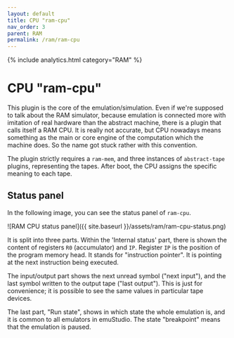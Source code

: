```yaml
---
layout: default
title: CPU "ram-cpu"
nav_order: 3
parent: RAM
permalink: /ram/ram-cpu
---
```


{% include analytics.html category="RAM" %}

# CPU "ram-cpu"

This plugin is the core of the emulation/simulation. Even if we're supposed to talk about the RAM simulator, because
emulation is connected more with imitation of real hardware than the abstract machine, there is a plugin that calls
itself a RAM CPU. It is really not accurate, but CPU nowadays means something as the
main or core engine of the computation which the machine does. So the name got stuck rather with this convention.

The plugin strictly requires a `ram-mem`, and three instances of `abstract-tape` plugins, representing the tapes. After
boot, the CPU assigns the specific meaning to each tape.

## Status panel

In the following image, you can see the status panel of `ram-cpu`.

![RAM CPU status panel]({{ site.baseurl }}/assets/ram/ram-cpu-status.png)

It is split into three parts. Within the 'Internal status' part, there is shown the content of registers `R0`
(accumulator) and `IP`. Register `IP` is the position of the program memory head. It stands for "instruction pointer". It
is pointing at the next instruction being executed.

The input/output part shows the next unread symbol ("next input"), and the last symbol written to the output tape ("last
output"). This is just for convenience; it is possible to see the same values in particular tape devices.

The last part, "Run state", shows in which state the whole emulation is, and it is common to all emulators in emuStudio.
The state "breakpoint" means that the emulation is paused.


